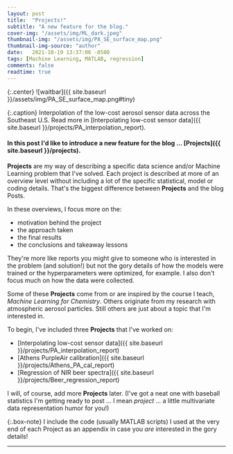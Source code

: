 ```yaml
---
layout: post
title:  "Projects!"
subtitle: "A new feature for the blog."
cover-img: "/assets/img/ML_dark.jpeg"
thumbnail-img: "/assets/img/PA_SE_surface_map.png"
thumbnail-img-source: "author"
date:   2021-10-19 13:37:06 -0500
tags: [Machine Learning, MATLAB, regression]
comments: false
readtime: true
---
```

{:.center}
![waitbar]({{ site.baseurl }}/assets/img/PA_SE_surface_map.png#tiny)

{:.caption}
Interpolation of the low-cost aerosol sensor data across the Southeast U.S. Read more in [Interpolating low-cost sensor data]({{ site.baseurl }}/projects/PA_interpolation_report).

#### In this post I'd like to introduce a new feature for the blog ... [Projects]({{ site.baseurl }}/projects).

**Projects** are my way of describing a specific data science and/or Machine Learning problem that I've solved. Each project is described at more of an overview level without including a lot of the specific statistical, model or coding details. That's the biggest difference between **Projects** and the blog Posts.

In these overviews, I focus more on the:

- motivation behind the project
- the approach taken
- the final results
- the conclusions and takeaway lessons

They're more like reports you might give to someone who is interested in the problem (and solution!) but not the gory details of how the models were trained or the hyperparameters were optimized, for example. I also don't focus much on how the data were collected.

Some of these **Projects** come from or are inspired by the course I teach, _Machine Learning for Chemistry_. Others originate from my research with atmospheric aerosol particles. Still others are just about a topic that I'm interested in.

To begin, I've included three **Projects** that I've worked on:

- [Interpolating low-cost sensor data]({{ site.baseurl }}/projects/PA_interpolation_report)
- [Athens PurpleAir calibration]({{ site.baseurl }}/projects/Athens_PA_cal_report)
- [Regression of NIR beer spectra]({{ site.baseurl }}/projects/Beer_regression_report)

I will, of course, add more **Projects** later. (I've got a neat one with baseball statistics I'm getting ready to post ... I mean _project_ ... a little multivariate data representation humor for you!)

{:.box-note}
I include the code (usually MATLAB scripts) I used at the very end of each Project as an appendix in case you _are_ interested in the gory details!

---